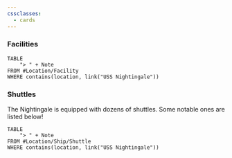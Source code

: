 ```yaml
---
cssclasses:
  - cards
---
```

### Facilities
```dataview
TABLE
	"> " + Note
FROM #Location/Facility 
WHERE contains(location, link("USS Nightingale"))
```
### Shuttles
The Nightingale is equipped with dozens of shuttles. Some notable ones are listed below!
```dataview
TABLE
	"> " + Note
FROM #Location/Ship/Shuttle
WHERE contains(location, link("USS Nightingale"))
```